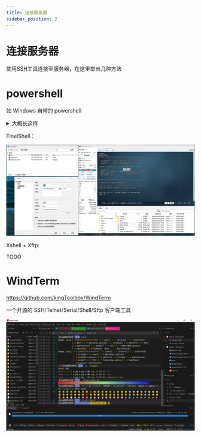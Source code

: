 ```yaml
---
title: 连接服务器
sidebar_position: 2
---
```


# 连接服务器

使用SSH工具连接至服务器，在这里举出几种方法

# powershell

如 Windows 自带的 powershell

<details>
    <summary>大概长这样</summary>

![](_images/Linux开服/连接服务器/1.png)

按下 Win + R 输入 powershell 即可

随后在 cmd 或 powershell 中输入 ssh -p (port) (username)@(hostname) 即可连接 Linux 服务器。

此时会弹出是否保存服务器密钥，选择接受并保存，之后就不会再弹出，本文以 Ubuntu24.04 + Finalshell 为例。

:::tip

port 输入服务器的 ssh 端口
username 为登录服务器的用户名
hostname 为服务器的域名或者 IP

:::

</details>

FinelShell：

![](_images/Linux开服/连接服务器/2.png)

Xshell + Xftp:

TODO

# WindTerm

https://github.com/kingToolbox/WindTerm

一个开源的 SSH/Telnet/Serial/Shell/Sftp 客户端工具

![WindTerm](_images/Linux开服/连接服务器/WindTerm.png)
